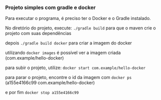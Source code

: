 ### Projeto simples com gradle e docker

Para executar o programa, é preciso ter o Docker e o Gradle instalado.

No diretório do projeto, execute:
`./gradle build`
para que o maven crie o projeto com suas dependências

depois
`./gradle build docker`
para criar a imagem do docker

utilizando
`docker images`
é possível ver a imagem criada (com.example/hello-docker)

para subir o projeto, utilize:
`docker start com.example/hello-docker`

para parar o projeto, encontre o id da imagem com 
`docker ps`
(a155e4166c99	com.example/hello-docker)

e por fim
`docker stop a155e4166c99`
